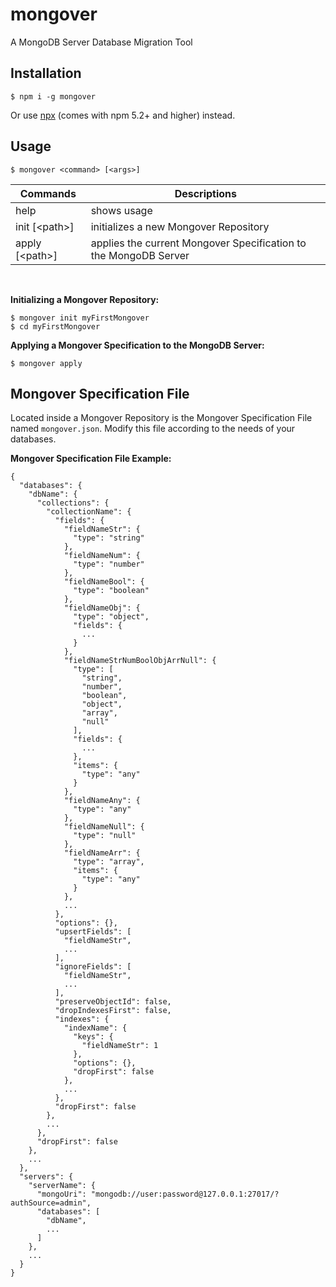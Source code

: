 # mongover
A MongoDB Server Database Migration Tool

## Installation
```shell
$ npm i -g mongover
```
Or use [npx](https://medium.com/@ma1ybekatz/introducing-npx-an-npm-package-runner-55f7d4bd282b) (comes with npm 5.2+ and higher) instead.

## Usage
```shell
$ mongover <command> [<args>]
```

| Commands          | Descriptions                                                     |
| ----------------- | ---------------------------------------------------------------- |
| help              | shows usage                                                      |
| init [&lt;path>]  | initializes a new Mongover Repository                            |
| apply [&lt;path>] | applies the current Mongover Specification to the MongoDB Server |

<br/>

**Initializing a Mongover Repository:**
```shell
$ mongover init myFirstMongover
$ cd myFirstMongover
```

**Applying a Mongover Specification to the MongoDB Server:**
```shell
$ mongover apply
```

## Mongover Specification File
Located inside a Mongover Repository is the Mongover Specification File named `mongover.json`. Modify this file according to the needs of your databases.

**Mongover Specification File Example:**
```json5
{
  "databases": {
    "dbName": {
      "collections": {
        "collectionName": {
          "fields": {
            "fieldNameStr": {
              "type": "string"
            },
            "fieldNameNum": {
              "type": "number"
            },
            "fieldNameBool": {
              "type": "boolean"
            },
            "fieldNameObj": {
              "type": "object",
              "fields": {
                ...
              }
            },
            "fieldNameStrNumBoolObjArrNull": {
              "type": [
                "string",
                "number",
                "boolean",
                "object",
                "array",
                "null"
              ],
              "fields": {
                ...
              },
              "items": {
                "type": "any"
              }
            },
            "fieldNameAny": {
              "type": "any"
            },
            "fieldNameNull": {
              "type": "null"
            },
            "fieldNameArr": {
              "type": "array",
              "items": {
                "type": "any"
              }
            },
            ...
          },
          "options": {},
          "upsertFields": [
            "fieldNameStr",
            ...
          ],
          "ignoreFields": [
            "fieldNameStr",
            ...
          ],
          "preserveObjectId": false,
          "dropIndexesFirst": false,
          "indexes": {
            "indexName": {
              "keys": {
                "fieldNameStr": 1
              },
              "options": {},
              "dropFirst": false
            },
            ...
          },
          "dropFirst": false
        },
        ...
      },
      "dropFirst": false
    },
    ...
  },
  "servers": {
    "serverName": {
      "mongoUri": "mongodb://user:password@127.0.0.1:27017/?authSource=admin",
      "databases": [
        "dbName",
        ...
      ]
    },
    ...
  }
}
```